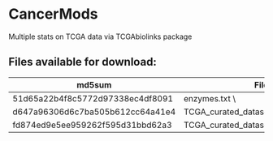# CancerMods
Multiple stats on TCGA data via TCGAbiolinks package

## Files available for download:

md5sum                            |  File
--------------------------------- | ----------------------------------------
51d65a22b4f8c5772d97338ec4df8091  |	 enzymes.txt \
d647a96306d6c7ba505b612cc64a41e4	|	 TCGA_curated_dataset.RData \
fd874ed9e5ee959262f595d31bbd62a3	|  TCGA_curated_dataset.mRNAonly.RData
